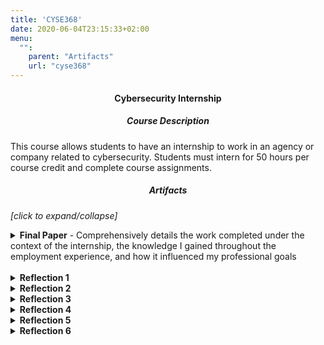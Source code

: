 ```yaml
---
title: 'CYSE368'
date: 2020-06-04T23:15:33+02:00
menu:
  "":
    parent: "Artifacts"
    url: "cyse368"
---
```


<h4 style="text-align:center">Cybersecurity Internship</h4>

<h5 style="text-align:center">Course Description</h5>

This course allows students to have an internship to work in an agency or company related to cybersecurity. Students must intern for 50 hours per course credit and complete course assignments.

<h5 style="text-align:center">Artifacts</h5>

 <i>[click to expand/collapse]</i>

<details>
  <summary><strong>Final Paper</strong> - Comprehensively details the work completed under the context of the internship, the knowledge I gained throughout the employment experience, and how it influenced my professional goals</summary>

  {{< pdfReader "CYSE368_EmilssonAtticus_FinalPaper.pdf" >}}
</details>

<br>

<details>
  <summary><strong>Reflection 1</strong></summary>

  {{< pdfReader "CYSE368_EmilssonAtticus_Reflection1.pdf" >}}
</details>

<details>
  <summary><strong>Reflection 2</strong></summary>

  {{< pdfReader "CYSE368_EmilssonAtticus_Reflection2.pdf" >}}

</details>

<details>
  <summary><strong>Reflection 3</strong></summary>

  {{< pdfReader "CYSE368_EmilssonAtticus_Reflection3.pdf" >}}

</details>

<details>
  <summary><strong>Reflection 4</strong></summary>

  {{< pdfReader "CYSE368_EmilssonAtticus_Reflection4.pdf" >}}

</details>

<details>
  <summary><strong>Reflection 5</strong></summary>

  {{< pdfReader "CYSE368_EmilssonAtticus_Reflection5.pdf" >}}

</details>

<details>
  <summary><strong>Reflection 6</strong></summary>

<i>PDF submission was unavailable for this assignment</i>

This is a reflection detailing my sixth and final 50 hours of working as an IT
technician under the context of the CYSE368 Cybersecurity Internship course. When
initially applying and training for this employment opportunity, I honestly was not expecting
the depth in which security is prioritized. I was pleasantly surprised by the heightened
significance of system and network security, especially considering the quick expansion of
this digital world. In these final hours, my focus primarily resided on secure configuration
of IoT (Internet of Things) devices.

As we progress further into a digital era, it becomes of increasing importance to
ensure that manufacturers sufficiently secure their products prior to distribution. IoT
devices can be virtually anything, from doorbell cameras to smart bidets. In the context of
my work, I handled devices such as desk phones, printers, and scanners. Unfortunately,
there are some clients who are unwilling or unable to upgrade to newer, more secure
equipment. In these instances, it is our job to properly identify and implement solutions
which allow the clients to operate as they please without introducing unnecessary security
concerns. This includes installing the latest patches and security updates on the
corresponding devices and isolating these devices from the main/secure network. This is a
cost-effective solution that still overall improves the client’s cybersecurity posture.

This has been one of my primary focuses during these last 50 hours. Unfortunately,
not every organization will be able to handle extra expenses relating to cybersecurity;
however, this experience has been incredibly educational for me. It taught me how to
engage with real-world clients and implement cost-effective solutions that align with their
budget. I also gained more hands-on experience with performing firmware updates on
various different IoT devices.
</details>

<br><br><br>